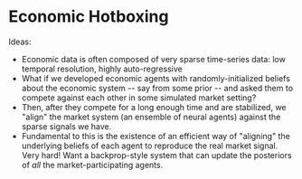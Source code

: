 Economic Hotboxing
==================

Ideas:
* Economic data is often composed of very sparse time-series data:
  low temporal resolution, highly auto-regressive
* What if we developed economic agents with randomly-initialized
  beliefs about the economic system -- say from some prior --
  and asked them to compete against each other in some simulated
  market setting?
* Then, after they compete for a long enough time and are stabilized,
  we "align" the market system (an ensemble of neural agents) against
  the sparse signals we have.
* Fundamental to this is the existence of an efficient way of "aligning"
  the underlying beliefs of each agent to reproduce the real market
  signal. Very hard! Want a backprop-style system that can update
  the posteriors of *all* the market-participating agents.
